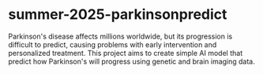 # summer-2025-parkinsonpredict
Parkinson's disease affects millions worldwide, but its progression is difficult to predict, causing problems with early intervention and personalized treatment. This project aims to create simple AI model that predict how Parkinson's will progress using genetic and brain imaging data.
